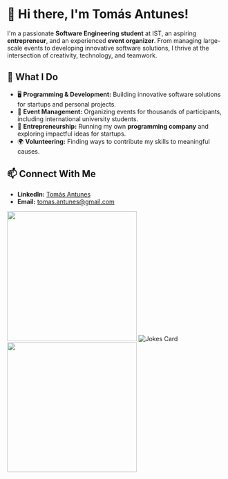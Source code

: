 # 👋 Hi there, I'm Tomás Antunes!

I'm a passionate **Software Engineering student** at IST, an aspiring **entrepreneur**, and an experienced **event organizer**. From managing large-scale events to developing innovative software solutions, I thrive at the intersection of creativity, technology, and teamwork.

## 🚀 What I Do

- 🖥️ **Programming & Development:** Building innovative software solutions for startups and personal projects.  
- 🎉 **Event Management:** Organizing events for thousands of participants, including international university students.  
- 🤝 **Entrepreneurship:** Running my own **programming company** and exploring impactful ideas for startups.  
- 🌍 **Volunteering:** Finding ways to contribute my skills to meaningful causes.  

## 📫 Connect With Me

- **LinkedIn:** [Tomás Antunes](https://linkedin.com/in/tomasantunes)  
- **Email:** tomas.antunes@gmail.com

<img src="https://i.imgflip.com/9bdioy.gif" width="300">

  <!-- HTML -->
<img src="https://readme-jokes.vercel.app/api" alt="Jokes Card" />
<img src="https://media.giphy.com/media/3oz8xQmZ2KMD3qBKqA/giphy.gif" width="300">
